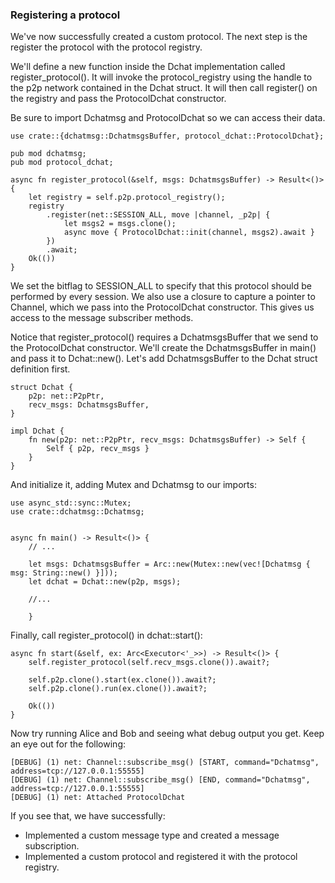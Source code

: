### Registering a protocol

We've now successfully created a custom protocol. The next step is the
register the protocol with the protocol registry.

We'll define a new function inside the Dchat implementation called
register_protocol(). It will invoke the protocol_registry using the
handle to the p2p network contained in the Dchat struct. It will then
call register() on the registry and pass the ProtocolDchat constructor.

Be sure to import Dchatmsg and ProtocolDchat so we can access their data.

```
use crate::{dchatmsg::DchatmsgsBuffer, protocol_dchat::ProtocolDchat};

pub mod dchatmsg;
pub mod protocol_dchat;

async fn register_protocol(&self, msgs: DchatmsgsBuffer) -> Result<()> {
    let registry = self.p2p.protocol_registry();
    registry
        .register(net::SESSION_ALL, move |channel, _p2p| {
            let msgs2 = msgs.clone();
            async move { ProtocolDchat::init(channel, msgs2).await }
        })
        .await;
    Ok(())
}
```

We set the bitflag to SESSION_ALL to specify that this protocol should
be performed by every session. We also use a closure to capture a pointer
to Channel, which we pass into the ProtocolDchat constructor. This gives
us access to the message subscriber methods.

Notice that register_protocol() requires a DchatmsgsBuffer that we send
to the ProtocolDchat constructor. We'll create the DchatmsgsBuffer in
main() and pass it to Dchat::new(). Let's add DchatmsgsBuffer to the
Dchat struct definition first.

```
struct Dchat {
    p2p: net::P2pPtr,
    recv_msgs: DchatmsgsBuffer,
}

impl Dchat {
    fn new(p2p: net::P2pPtr, recv_msgs: DchatmsgsBuffer) -> Self {
        Self { p2p, recv_msgs }
    }
}
```

And initialize it, adding Mutex and Dchatmsg to our imports:

```
use async_std::sync::Mutex;
use crate::dchatmsg::Dchatmsg;


async fn main() -> Result<()> {
    // ...

    let msgs: DchatmsgsBuffer = Arc::new(Mutex::new(vec![Dchatmsg { msg: String::new() }]));
    let dchat = Dchat::new(p2p, msgs);

    //... 

    }

```

Finally, call register_protocol() in dchat::start():

```
async fn start(&self, ex: Arc<Executor<'_>>) -> Result<()> {
    self.register_protocol(self.recv_msgs.clone()).await?;

    self.p2p.clone().start(ex.clone()).await?;
    self.p2p.clone().run(ex.clone()).await?;

    Ok(())
}
```
Now try running Alice and Bob and seeing what debug output you get. Keep
an eye out for the following:

```
[DEBUG] (1) net: Channel::subscribe_msg() [START, command="Dchatmsg", address=tcp://127.0.0.1:55555]
[DEBUG] (1) net: Channel::subscribe_msg() [END, command="Dchatmsg", address=tcp://127.0.0.1:55555]
[DEBUG] (1) net: Attached ProtocolDchat
```

If you see that, we have successfully:

* Implemented a custom message type and created a message subscription.
* Implemented a custom protocol and registered it with the protocol registry.

